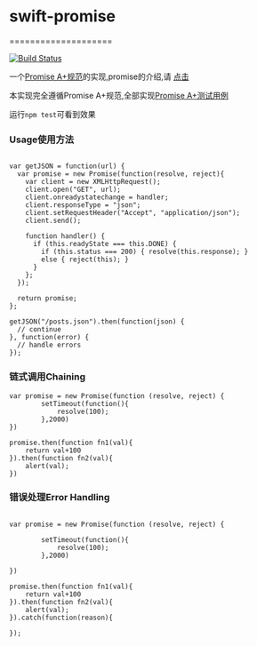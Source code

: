 # swift-promise

====================

[![Build Status](https://travis-ci.org/guilipan/swift-promise.svg?branch=master)](https://travis-ci.org/guilipan/swift-promise)

一个[Promise A+规范](http://promisesaplus.com/)的实现,promise的介绍,请
[点击](http://www.html5rocks.com/zh/tutorials/es6/promises/)

本实现完全遵循Promise A+规范,全部实现[Promise A+测试用例](https://github.com/promises-aplus/promises-tests)

运行`npm test`可看到效果

### Usage使用方法

```

var getJSON = function(url) {
  var promise = new Promise(function(resolve, reject){
    var client = new XMLHttpRequest();
    client.open("GET", url);
    client.onreadystatechange = handler;
    client.responseType = "json";
    client.setRequestHeader("Accept", "application/json");
    client.send();

    function handler() {
      if (this.readyState === this.DONE) {
        if (this.status === 200) { resolve(this.response); }
        else { reject(this); }
      }
    };
  });

  return promise;
};

getJSON("/posts.json").then(function(json) {
  // continue
}, function(error) {
  // handle errors
});

```

### 链式调用Chaining


```
var promise = new Promise(function (resolve, reject) {
        setTimeout(function(){
            resolve(100);
        },2000)
})

promise.then(function fn1(val){
    return val+100
}).then(function fn2(val){
    alert(val);
})
```

### 错误处理Error Handling

```

var promise = new Promise(function (resolve, reject) {

        setTimeout(function(){
            resolve(100);
        },2000)

})

promise.then(function fn1(val){
    return val+100
}).then(function fn2(val){
    alert(val);
}).catch(function(reason){
    
});
    
```

